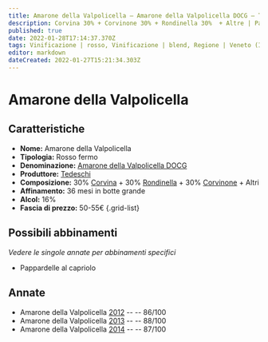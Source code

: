 ```yaml
---
title: Amarone della Valpolicella – Amarone della Valpolicella DOCG – Tedeschi – Veneto (IT) – 50-55€ – 3★
description: Corvina 30% + Corvinone 30% + Rondinella 30%  + Altre | Pappardelle al capriolo
published: true
date: 2022-01-28T17:14:37.370Z
tags: Vinificazione | rosso, Vinificazione | blend, Regione | Veneto (IT), Vinificazione | fermo, Prezzi | 50-55€, Vitigni | Corvina, Vitigni | Rondinella, Vitigni | Corvinone, Valutazioni | 3 stelle, Alimento | pasta, Aromatizzazione | al capriolo
editor: markdown
dateCreated: 2022-01-27T15:21:34.303Z
---
```


# Amarone della Valpolicella

## Caratteristiche
- **Nome:** <span class="nome">Amarone della Valpolicella</span>
- **Tipologia:** Rosso fermo
- **Denominazione:** <span class="denominazione">[Amarone della Valpolicella DOCG](/denominazioni/Italia/Veneto/DOCG/Amarone-della-Valpolicella)</span>
- **Produttore:** <span class="cantina">[Tedeschi](/produttori/Italia/Veneto/Tedeschi)</span> 
- **Composizione:** 30% [Corvina](/vitigni/Italia/corvina) + 30% [Rondinella](/vitigni/Italia/rondinella) + 30% [Corvinone](/vitigni/Italia/corvinone) + Altri
- **Affinamento:** 36 mesi in botte grande
- **Alcol:** 16%
- **Fascia di prezzo:** 50-55€
{.grid-list}

## Possibili abbinamenti
*Vedere le singole annate per abbinamenti specifici*

- Pappardelle al capriolo

## Annate
- Amarone della Valpolicella [2012](vini/Italia/Veneto/Tedeschi/Amarone-Maternigo-Riserva/2012) -- <span class="star-3"></span> -- 86/100
- Amarone della Valpolicella [2013](vini/Italia/Veneto/Tedeschi/Amarone-Maternigo-Riserva/2013) -- <span class="star-3"></span> -- 88/100
- Amarone della Valpolicella [2014](vini/Italia/Veneto/Tedeschi/Amarone-Maternigo-Riserva/2014) -- <span class="star-3"></span> -- 87/100

